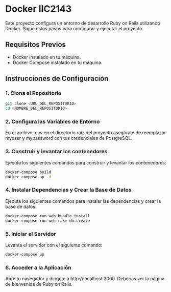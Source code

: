 # Docker IIC2143

Este proyecto configura un entorno de desarrollo Ruby on Rails utilizando Docker. Sigue estos pasos para configurar y ejecutar el proyecto.

## Requisitos Previos

- Docker instalado en tu máquina.
- Docker Compose instalado en tu máquina.

## Instrucciones de Configuración

### 1. Clona el Repositorio

```sh
git clone <URL_DEL_REPOSITORIO>
cd <NOMBRE_DEL_REPOSITORIO>
```

### 2. Configura las Variables de Entorno

En el archivo .env en el directorio raíz del proyecto asegúrate de reemplazar myuser y mypassword con tus credenciales de PostgreSQL.

### 3. Construir y levantar los contenedores

Ejecuta los siguientes comandos para construir y levantar los contenedores:

```sh
docker-compose build
docker-compose up -d
```

### 4. Instalar Dependencias y Crear la Base de Datos

Ejecuta los siguientes comandos para instalar las dependencias y crear la base de datos:


```sh
docker-compose run web bundle install
docker-compose run web rake db:create
```

### 5. Iniciar el Servidor

Levanta el servidor con el siguiente comando:

```sh
docker-compose up
```

### 6. Acceder a la Aplicación
Abre tu navegador y dirígete a http://localhost:3000. Deberías ver la página de bienvenida de Ruby on Rails.

